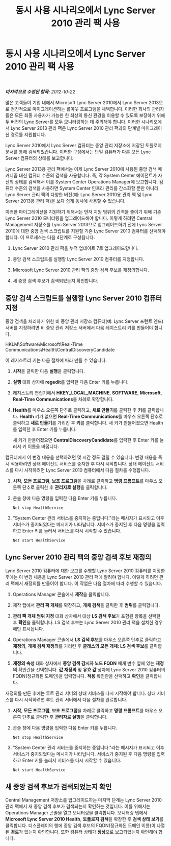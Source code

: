 ﻿---
title: 동시 사용 시나리오에서 Lync Server 2010 관리 팩 사용
TOCTitle: 동시 사용 시나리오에서 Lync Server 2010 관리 팩 사용
ms:assetid: 8b792503-bd88-47fe-9d97-b071e8d429a5
ms:mtpsurl: https://technet.microsoft.com/ko-kr/library/JJ205078(v=OCS.15)
ms:contentKeyID: 49304313
ms.date: 08/10/2015
mtps_version: v=OCS.15
ms.translationtype: HT
---

# 동시 사용 시나리오에서 Lync Server 2010 관리 팩 사용

 

_**마지막으로 수정된 항목:** 2012-10-22_

많은 고객들이 기업 내에서 Microsoft Lync Server 2010에서 Lync Server 2013으로 점진적으로 마이그레이션하는 롤아웃 프로그램을 채택합니다. 이러한 회사의 관리자들은 모든 최종 사용자가 가능한 한 최상의 통신 환경을 이용할 수 있도록 보장하기 위해 두 버전의 Lync Server를 모두 모니터링하는 데 주의해야 합니다. 이러한 시나리오에서 Lync Server 2013 관리 팩은 Lync Server 2010 관리 팩과의 단계별 마이그레이션 경로를 지원합니다.

Lync Server 2010에서 Lync Server 컴퓨터는 중앙 관리 저장소에 저장된 토폴로지 문서를 통해 검색되었습니다. 이러한 구성에서는 단일 컴퓨터가 다른 모든 Lync Server 컴퓨터의 상태를 보고합니다.

Lync Server 2013용 관리 팩에서는 이제 Lync Server 2010에 사용된 중앙 검색 메커니즘 대신 컴퓨터 수준의 검색을 사용합니다. 즉, 각 System Center 에이전트가 자신의 상태를 검색해서 이를 System Center Operations Manager에 보고합니다. 컴퓨터 수준의 검색을 사용하면 System Center 인프라 관리를 간소화할 뿐만 아니라 Lync Server 관리 팩의 다양한 버전(예: Lync Server 2010용 관리 팩 및 Lync Server 2013용 관리 팩)을 보다 쉽게 동시에 사용할 수 있습니다.

이러한 마이그레이션을 지원하기 위해서는 먼저 지원 범위의 간격을 줄이기 위해 기존 Lync Server 2010 모니터링을 업그레이드해야 합니다. 이렇게 하려면 Central Management 저장소를 Lync Server 2013으로 업그레이드하기 전에 Lync Server 2010에 대한 중앙 검색 스크립트를 지원할 기존 Lync Server 2010 컴퓨터를 선택해야 합니다. 이 프로세스는 다음 4단계로 구성됩니다.

1.  Lync Server 2010 관리 팩을 누적 업데이트 7로 업그레이드합니다.

2.  중앙 검색 스크립트를 실행할 Lync Server 2010 컴퓨터를 지정합니다.

3.  Microsoft Lync Server 2010 관리 팩의 중앙 검색 후보를 재정의합니다.

4.  새 중앙 검색 후보가 검색되었는지 확인합니다.

## 중앙 검색 스크립트를 실행할 Lync Server 2010 컴퓨터 지정

중앙 검색을 처리하기 위한 비 중앙 관리 저장소 컴퓨터(예: Lync Server 프런트 엔드) 서버를 지정하려면 비 중앙 관리 저장소 서버에서 다음 레지스트리 키를 만들어야 합니다.

HKLM\\Software\\Microsoft\\Real-Time Communications\\Health\\CentralDiscoveryCandidate

이 레지스트리 키는 다음 절차에 따라 만들 수 있습니다.

1.  **시작**을 클릭한 다음 **실행**을 클릭합니다.

2.  **실행** 대화 상자에 **regedit**를 입력한 다음 Enter 키를 누릅니다.

3.  레지스트리 편집기에서 **HKEY\_LOCAL\_MACHINE**, **SOFTWARE**, **Microsoft**, **Real-Time Communications**를 차례로 확장합니다.

4.  **Health**를 마우스 오른쪽 단추로 클릭하고, **새로 만들기**를 클릭한 후 **키**를 클릭합니다. **Health** 키가 없으면 **Real-Time Communications**를 마우스 오른쪽 단추로 클릭하고 **새로 만들기**를 가리킨 후 **키**를 클릭합니다. 새 키가 만들어졌으면 Health를 입력한 후 Enter 키를 누릅니다.
    
    새 키가 만들어졌으면 **CentralDiscoveryCandidate**를 입력한 후 Enter 키를 눌러서 키 이름을 바꿉니다.

컴퓨터에서 이 변경 내용을 선택하려면 몇 시간 정도 걸릴 수 있습니다. 변경 내용을 즉시 적용하려면 상태 에이전트 서비스를 중지한 후 다시 시작합니다. 상태 에이전트 서비스를 다시 시작하려면 Lync Server 2010 컴퓨터에서 다음 절차를 수행합니다.

1.  **시작**, **모든 프로그램**, **보조 프로그램**을 차례로 클릭하고 **명령 프롬프트**를 마우스 오른쪽 단추로 클릭한 후 **관리자로 실행**을 클릭합니다.

2.  콘솔 창에 다음 명령을 입력한 다음 Enter 키를 누릅니다.
    
        Net stop HealthService

3.  "System Center 관리 서비스를 중지하는 중입니다."라는 메시지가 표시되고 이후 서비스가 중지되었다는 메시지가 나타납니다. 서비스가 중지된 후 다음 명령을 입력하고 Enter 키를 눌러서 서비스를 다시 시작할 수 있습니다.
    
        Net start HealthService

## Lync Server 2010 관리 팩의 중앙 검색 후보 재정의

Lync Server 2010 컴퓨터에 대한 보고를 수행할 Lync Server 2010 컴퓨터를 지정한 후에는 이 변경 내용을 Lync Server 2010 관리 팩에 알려야 합니다. 이렇게 하려면 관리 팩에서 재정의를 만들어야 합니다. 이 작업은 다음 절차에 따라 수행할 수 있습니다.

1.  Operations Manager 콘솔에서 **제작**을 클릭합니다.

2.  제작 탭에서 **관리 팩 개체**를 확장하고, **개체 검색**을 클릭한 후 **범위**를 클릭합니다.

3.  **관리 팩 개체 범위 지정** 대화 상자에서 대상 **LS 검색 후보**가 포함된 항목을 선택한 후 **확인**을 클릭합니다. LS 검색 후보는 Lync Server 2010 관리 팩을 설치한 경우에만 표시됩니다.

4.  Operations Manager 콘솔에서 **LS 검색 후보**를 마우스 오른쪽 단추로 클릭하고 **재정의**, **개체 검색 재정의**를 가리킨 후 **클래스의 모든 개체: LS 검색 후보**를 클릭합니다.

5.  **재정의 속성** 대화 상자에서 **중앙 검색 감시자 노드 FQDN** 매개 변수 옆에 있는 **재정의** 확인란을 선택합니다. **값 재정의** 및 **유효 값** 상자에 Lync Server 2010 컴퓨터의 FQDN(정규화된 도메인)을 입력합니다. **적용** 확인란을 선택하고 **확인**을 클릭합니다.

재정의를 만든 후에는 루트 관리 서버의 상태 서비스를 다시 시작해야 합니다. 상태 서비스를 다시 시작하려면 루트 관리 서버에서 다음 절차를 완료합니다.

1.  **시작**, **모든 프로그램**, **보조 프로그램**을 차례로 클릭하고 **명령 프롬프트**를 마우스 오른쪽 단추로 클릭한 후 **관리자로 실행**을 클릭합니다.

2.  콘솔 창에 다음 명령을 입력한 다음 Enter 키를 누릅니다.
    
        Net stop HealthService

3.  "System Center 관리 서비스를 중지하는 중입니다."라는 메시지가 표시되고 이후 서비스가 중지되었다는 메시지가 나타납니다. 서비스가 중지된 후 다음 명령을 입력하고 Enter 키를 눌러서 서비스를 다시 시작할 수 있습니다.
    
        Net start HealthService

## 새 중앙 검색 후보가 검색되었는지 확인

Central Management 저장소를 업그레이드하는 마지막 단계는 Lync Server 2010 관리 팩에서 새 중앙 검색 후보가 검색되는지 확인하는 것입니다. 이를 위해서는 Operations Manager 콘솔을 열고 모니터링을 클릭합니다. 모니터링 탭에서 **Microsoft Lync Server 2010 Health**, **토폴로지 검색**을 확장한 후 **검색 상태 보기**를 클릭합니다. 디스플레이의 행에 중앙 검색 후보의 FQDN(정규화된 도메인 이름)이 나열된 **경로**가 있는지 확인합니다. 또한 컴퓨터 상태가 **정상**으로 보고되었는지 확인해야 합니다.

